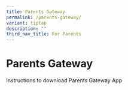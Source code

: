 ```yaml
---
title: Parents Gateway
permalink: /parents-gateway/
variant: tiptap
description: ""
third_nav_title: For Parents
---
```

# **Parents Gateway**

Instructions to download Parents Gateway App